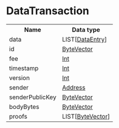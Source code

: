 # DataTransaction

<table>
<tr>
  <th>Name</th>
  <th>Data type</th>
</tr>
<tr><td>data</td><td>
  LIST[<a href="#DataEntry">DataEntry</a>]
</td></tr><tr><td>id</td><td>
  <a href="#ByteVector">ByteVector</a>
</td></tr><tr><td>fee</td><td>
  <a href="#Int">Int</a>
</td></tr><tr><td>timestamp</td><td>
  <a href="#Int">Int</a>
</td></tr><tr><td>version</td><td>
  <a href="#Int">Int</a>
</td></tr><tr><td>sender</td><td>
  <a href="#Address">Address</a>
</td></tr><tr><td>senderPublicKey</td><td>
  <a href="#ByteVector">ByteVector</a>
</td></tr><tr><td>bodyBytes</td><td>
  <a href="#ByteVector">ByteVector</a>
</td></tr><tr><td>proofs</td><td>
  LIST[<a href="#ByteVector">ByteVector</a>]
</td></tr></table>
</td></tr>
</table>
